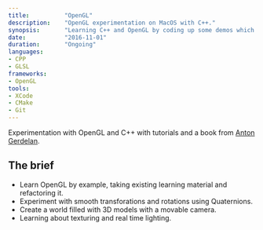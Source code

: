 ```yaml
---
title: 			"OpenGL"
description:	"OpenGL experimentation on MacOS with C++."
synopsis:		"Learning C++ and OpenGL by coding up some demos which explore 3d mathematics, lighting and transformations."
date:			"2016-11-01"
duration:		"Ongoing"
languages:	
- CPP
- GLSL
frameworks:
- OpenGL
tools:
- XCode
- CMake
- Git
---
```


Experimentation with OpenGL and C++ with tutorials and a book from [Anton Gerdelan](http://antongerdelan.net/opengl/).

## The brief
- Learn OpenGL by example, taking existing learning material and refactoring it.
- Experiment with smooth transforations and rotations using Quaternions.
- Create a world filled with 3D models with a movable camera.
- Learning about texturing and real time lighting.